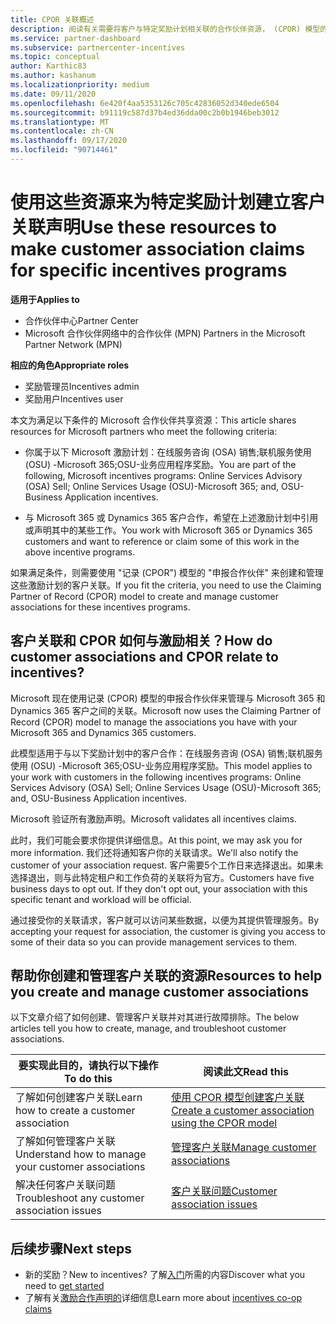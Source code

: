 ```yaml
---
title: CPOR 关联概述
description: 阅读有关需要将客户与特定奖励计划相关联的合作伙伴资源， (CPOR) 模型的申报合作伙伴。
ms.service: partner-dashboard
ms.subservice: partnercenter-incentives
ms.topic: conceptual
author: Karthic83
ms.author: kashanum
ms.localizationpriority: medium
ms.date: 09/11/2020
ms.openlocfilehash: 6e420f4aa5353126c705c42836052d340ede6504
ms.sourcegitcommit: b91119c587d37b4ed36dda00c2b0b1946beb3012
ms.translationtype: MT
ms.contentlocale: zh-CN
ms.lasthandoff: 09/17/2020
ms.locfileid: "90714461"
---
```

# <a name="use-these-resources-to-make-customer-association-claims-for-specific-incentives-programs"></a><span data-ttu-id="d92ac-103">使用这些资源来为特定奖励计划建立客户关联声明</span><span class="sxs-lookup"><span data-stu-id="d92ac-103">Use these resources to make customer association claims for specific incentives programs</span></span>

<span data-ttu-id="d92ac-104">**适用于**</span><span class="sxs-lookup"><span data-stu-id="d92ac-104">**Applies to**</span></span>

- <span data-ttu-id="d92ac-105">合作伙伴中心</span><span class="sxs-lookup"><span data-stu-id="d92ac-105">Partner Center</span></span>
- <span data-ttu-id="d92ac-106">Microsoft 合作伙伴网络中的合作伙伴 (MPN) </span><span class="sxs-lookup"><span data-stu-id="d92ac-106">Partners in the Microsoft Partner Network (MPN)</span></span>

<span data-ttu-id="d92ac-107">**相应的角色**</span><span class="sxs-lookup"><span data-stu-id="d92ac-107">**Appropriate roles**</span></span>

- <span data-ttu-id="d92ac-108">奖励管理员</span><span class="sxs-lookup"><span data-stu-id="d92ac-108">Incentives admin</span></span>
- <span data-ttu-id="d92ac-109">奖励用户</span><span class="sxs-lookup"><span data-stu-id="d92ac-109">Incentives user</span></span>

<span data-ttu-id="d92ac-110">本文为满足以下条件的 Microsoft 合作伙伴共享资源：</span><span class="sxs-lookup"><span data-stu-id="d92ac-110">This article shares resources for Microsoft partners who meet the following criteria:</span></span>

- <span data-ttu-id="d92ac-111">你属于以下 Microsoft 激励计划：在线服务咨询 (OSA) 销售;联机服务使用 (OSU) -Microsoft 365;OSU-业务应用程序奖励。</span><span class="sxs-lookup"><span data-stu-id="d92ac-111">You are part of the following, Microsoft incentives programs: Online Services Advisory (OSA) Sell; Online Services Usage (OSU)-Microsoft 365; and, OSU-Business Application incentives.</span></span>

- <span data-ttu-id="d92ac-112">与 Microsoft 365 或 Dynamics 365 客户合作，希望在上述激励计划中引用或声明其中的某些工作。</span><span class="sxs-lookup"><span data-stu-id="d92ac-112">You work with Microsoft 365 or Dynamics 365 customers and want to reference or claim some of this work in the above incentive programs.</span></span>

<span data-ttu-id="d92ac-113">如果满足条件，则需要使用 "记录 (CPOR") 模型的 "申报合作伙伴" 来创建和管理这些激励计划的客户关联。</span><span class="sxs-lookup"><span data-stu-id="d92ac-113">If you fit the criteria, you need to use the Claiming Partner of Record (CPOR) model to create and manage customer associations for these incentives programs.</span></span>
 
## <a name="how-do-customer-associations-and-cpor-relate-to-incentives"></a><span data-ttu-id="d92ac-114">客户关联和 CPOR 如何与激励相关？</span><span class="sxs-lookup"><span data-stu-id="d92ac-114">How do customer associations and CPOR relate to incentives?</span></span>

<span data-ttu-id="d92ac-115">Microsoft 现在使用记录 (CPOR) 模型的申报合作伙伴来管理与 Microsoft 365 和 Dynamics 365 客户之间的关联。</span><span class="sxs-lookup"><span data-stu-id="d92ac-115">Microsoft now uses the Claiming Partner of Record (CPOR) model to manage the associations you have with your Microsoft 365 and Dynamics 365 customers.</span></span>

<span data-ttu-id="d92ac-116">此模型适用于与以下奖励计划中的客户合作：在线服务咨询 (OSA) 销售;联机服务使用 (OSU) -Microsoft 365;OSU-业务应用程序奖励。</span><span class="sxs-lookup"><span data-stu-id="d92ac-116">This model applies to your work with customers in the following incentives programs: Online Services Advisory (OSA) Sell; Online Services Usage (OSU)-Microsoft 365; and, OSU-Business Application incentives.</span></span>

<span data-ttu-id="d92ac-117">Microsoft 验证所有激励声明。</span><span class="sxs-lookup"><span data-stu-id="d92ac-117">Microsoft validates all incentives claims.</span></span>

<span data-ttu-id="d92ac-118">此时，我们可能会要求你提供详细信息。</span><span class="sxs-lookup"><span data-stu-id="d92ac-118">At this point, we may ask you for more information.</span></span> <span data-ttu-id="d92ac-119">我们还将通知客户你的关联请求。</span><span class="sxs-lookup"><span data-stu-id="d92ac-119">We'll also notify the customer of your association request.</span></span> <span data-ttu-id="d92ac-120">客户需要5个工作日来选择退出。如果未选择退出，则与此特定租户和工作负荷的关联将为官方。</span><span class="sxs-lookup"><span data-stu-id="d92ac-120">Customers have five business days to opt out. If they don't opt out, your association with this specific tenant and workload will be official.</span></span>

<span data-ttu-id="d92ac-121">通过接受你的关联请求，客户就可以访问某些数据，以便为其提供管理服务。</span><span class="sxs-lookup"><span data-stu-id="d92ac-121">By accepting your request for association, the customer is giving you access to some of their data so you can provide management services to them.</span></span> 

## <a name="resources-to-help-you-create-and-manage-customer-associations"></a><span data-ttu-id="d92ac-122">帮助你创建和管理客户关联的资源</span><span class="sxs-lookup"><span data-stu-id="d92ac-122">Resources to help you create and manage customer associations</span></span>

<span data-ttu-id="d92ac-123">以下文章介绍了如何创建、管理客户关联并对其进行故障排除。</span><span class="sxs-lookup"><span data-stu-id="d92ac-123">The below articles tell you how to create, manage, and troubleshoot customer associations.</span></span>

|  <span data-ttu-id="d92ac-124">**要实现此目的，请执行以下操作**</span><span class="sxs-lookup"><span data-stu-id="d92ac-124">**To do this**</span></span>  |  <span data-ttu-id="d92ac-125">**阅读此文**</span><span class="sxs-lookup"><span data-stu-id="d92ac-125">**Read this**</span></span>  |
|--------------|-----------|
| <span data-ttu-id="d92ac-126">了解如何创建客户关联</span><span class="sxs-lookup"><span data-stu-id="d92ac-126">Learn how to create a customer association</span></span>  | [<span data-ttu-id="d92ac-127">使用 CPOR 模型创建客户关联</span><span class="sxs-lookup"><span data-stu-id="d92ac-127">Create a customer association using the CPOR model</span></span>](submit-osa-claim.md)  |
|<span data-ttu-id="d92ac-128">了解如何管理客户关联</span><span class="sxs-lookup"><span data-stu-id="d92ac-128">Understand how to manage your customer associations</span></span>  | [<span data-ttu-id="d92ac-129">管理客户关联</span><span class="sxs-lookup"><span data-stu-id="d92ac-129">Manage customer associations</span></span>](incentives-manage-customer-associations.md)  |
|<span data-ttu-id="d92ac-130">解决任何客户关联问题</span><span class="sxs-lookup"><span data-stu-id="d92ac-130">Troubleshoot any customer association issues</span></span>  | [<span data-ttu-id="d92ac-131">客户关联问题</span><span class="sxs-lookup"><span data-stu-id="d92ac-131">Customer association issues</span></span>](incentives-customer-association-issues.md)  |

## <a name="next-steps"></a><span data-ttu-id="d92ac-132">后续步骤</span><span class="sxs-lookup"><span data-stu-id="d92ac-132">Next steps</span></span>

- <span data-ttu-id="d92ac-133">新的奖励？</span><span class="sxs-lookup"><span data-stu-id="d92ac-133">New to incentives?</span></span> <span data-ttu-id="d92ac-134">了解[入门](incentives-get-started-intro.md)所需的内容</span><span class="sxs-lookup"><span data-stu-id="d92ac-134">Discover what you need to [get started](incentives-get-started-intro.md)</span></span>
- <span data-ttu-id="d92ac-135">了解有关[激励合作声明的](claims-overview.md)详细信息</span><span class="sxs-lookup"><span data-stu-id="d92ac-135">Learn more about [incentives co-op claims](claims-overview.md)</span></span>
